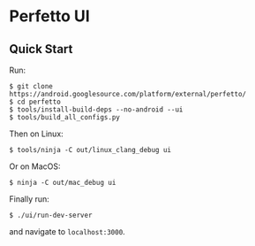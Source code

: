 # Perfetto UI

Quick Start
-----------
Run:

```
$ git clone https://android.googlesource.com/platform/external/perfetto/
$ cd perfetto
$ tools/install-build-deps --no-android --ui
$ tools/build_all_configs.py
```

Then on Linux:

```
$ tools/ninja -C out/linux_clang_debug ui
```

Or on MacOS:

```
$ ninja -C out/mac_debug ui
```

Finally run:

```
$ ./ui/run-dev-server
```

and navigate to `localhost:3000`.


